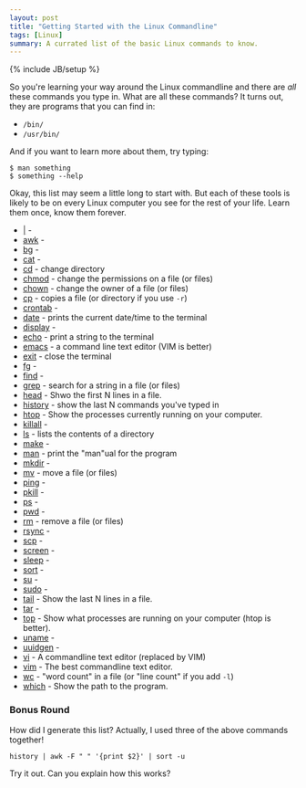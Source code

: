 ```yaml
---
layout: post
title: "Getting Started with the Linux Commandline"
tags: [Linux]
summary: A currated list of the basic Linux commands to know.
---
```

{% include JB/setup %}

So you're learning your way around the Linux commandline and there are *all* these commands you type in. What are all these commands? It turns out, they are programs that you can find in:

* `/bin/`
* `/usr/bin/`

And if you want to learn more about them, try typing:

    $ man something
    $ something --help

Okay, this list may seem a little long to start with. But each of these tools is likely to be on every Linux computer you see for the rest of your life. Learn them once, know them forever.

* [|]() - 
* [awk]() - 
* [bg]() - 
* [cat]() - 
* [cd]() - change directory
* [chmod]() - change the permissions on a file (or files)
* [chown]() - change the owner of a file (or files)
* [cp]() - copies a file (or directory if you use `-r`)
* [crontab]() - 
* [date]() - prints the current date/time to the terminal
* [display]() - 
* [echo]() - print a string to the terminal
* [emacs]() - a command line text editor (VIM is better)
* [exit]() - close the terminal
* [fg]() - 
* [find]() - 
* [grep]() - search for a string in a file (or files)
* [head]() - Shwo the first N lines in a file.
* [history]() - show the last N commands you've typed in
* [htop]() - Show the processes currently running on your computer.
* [killall]() - 
* [ls]() - lists the contents of a directory
* [make]() - 
* [man]() - print the "man"ual for the program
* [mkdir]() - 
* [mv]() - move a file (or files)
* [ping]() - 
* [pkill]() - 
* [ps]() - 
* [pwd]() - 
* [rm]() - remove a file (or files)
* [rsync]() - 
* [scp]() - 
* [screen]() - 
* [sleep]() - 
* [sort]() - 
* [su]() - 
* [sudo]() - 
* [tail]() - Show the last N lines in a file.
* [tar]() - 
* [top]() - Show what processes are running on your computer (htop is better).
* [uname]() - 
* [uuidgen]() - 
* [vi]() - A commandline text editor (replaced by VIM)
* [vim]() - The best commandline text editor.
* [wc]() - "word count" in a file (or "line count" if you add `-l`)
* [which]() - Show the path to the program.

### Bonus Round

How did I generate this list? Actually, I used three of the above commands together!

    history | awk -F " " '{print $2}' | sort -u

Try it out. Can you explain how this works?
